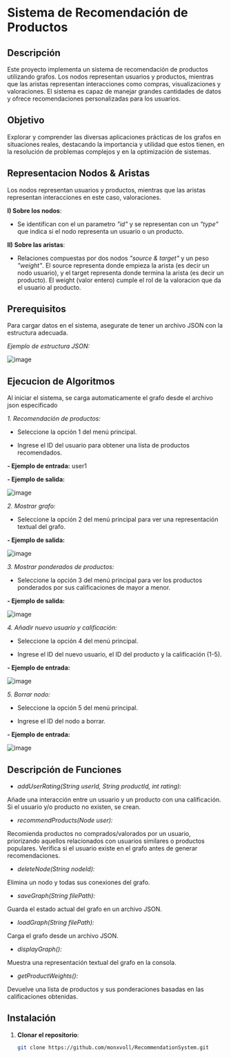 # Sistema de Recomendación de Productos 


## Descripción
Este proyecto implementa un sistema de recomendación de productos utilizando grafos. Los nodos representan usuarios y productos, mientras que las aristas representan interacciones como compras, visualizaciones y valoraciones. El sistema es capaz de manejar grandes cantidades de datos y ofrece recomendaciones personalizadas para los usuarios.

## Objetivo
Explorar y comprender las diversas aplicaciones prácticas de los grafos en situaciones reales, destacando la importancia y utilidad que estos tienen, en la resolución de problemas complejos y en la optimización de sistemas.

## Representacion Nodos & Aristas
Los nodos  representan usuarios y productos, mientras que las aristas representan interacciones en este caso, valoraciones. 

**I) Sobre los nodos**: 

- Se identifican con el un parametro _"id"_ y se representan con un _"type"_ que indica si el nodo representa un usuario o un producto.

**II) Sobre las aristas**: 

- Relaciones compuestas por dos nodos _"source & target"_ y un peso _"weight"_. El source representa donde empieza la arista (es decir un  nodo usuario), y el target representa donde termina la arista (es decir un producto). El weight (valor entero) cumple el rol de la valoracion que da el usuario al producto.

## Prerequisitos

Para cargar datos en el sistema, asegurate de tener un archivo JSON con la estructura adecuada. 

*Ejemplo de estructura JSON:*

 ![image](https://github.com/user-attachments/assets/1bcc35f4-ebbe-4d8c-8e7f-741fcc7d90de)

## Ejecucion de Algoritmos

Al iniciar el sistema, se carga automaticamente el grafo desde el archivo json especificado 

*1. Recomendación de productos:*

- Seleccione la opción 1 del menú principal.

- Ingrese el ID del usuario para obtener una lista de productos recomendados.

**- Ejemplo de entrada:** user1

**- Ejemplo de salida:**

  ![image](https://github.com/user-attachments/assets/cc2a4129-21ea-4f90-98bd-e9fb3ea57543)

*2. Mostrar grafo:*

- Seleccione la opción 2 del menú principal para ver una representación textual del grafo.

**- Ejemplo de salida:**

  ![image](https://github.com/user-attachments/assets/1544156f-df51-4e56-9aeb-aa316f9a0198)

*3. Mostrar ponderados de productos:*

- Seleccione la opción 3 del menú principal para ver los productos ponderados por sus calificaciones de mayor a menor.

**- Ejemplo de salida:**

  ![image](https://github.com/user-attachments/assets/cd7bd1bc-633d-401f-b979-7e1fad9ab9df)

 *4. Añadir nuevo usuario y calificación:*

- Seleccione la opción 4 del menú principal.

- Ingrese el ID del nuevo usuario, el ID del producto y la calificación (1-5).

**- Ejemplo de entrada:**

  ![image](https://github.com/user-attachments/assets/25da568d-5b19-4f76-acff-429e7127a09e)

 *5. Borrar nodo:*

- Seleccione la opción 5 del menú principal.

- Ingrese el ID del nodo a borrar.

**- Ejemplo de entrada:**

  ![image](https://github.com/user-attachments/assets/ed10a883-2732-4d96-b8e1-f69a2a23594b)

## Descripción de Funciones

- *addUserRating(String userId, String productId, int rating):*

 Añade una interacción entre un usuario y un producto con una calificación. Si el usuario y/o producto no existen, se crean.

- *recommendProducts(Node user):* 

Recomienda productos no comprados/valorados por un usuario, priorizando aquellos relacionados con usuarios similares o productos populares. Verifica si el usuario existe en el grafo antes de generar recomendaciones.

- *deleteNode(String nodeId):* 

Elimina un nodo y todas sus conexiones del grafo.

- *saveGraph(String filePath):* 

Guarda el estado actual del grafo en un archivo JSON.

- *loadGraph(String filePath):* 

Carga el grafo desde un archivo JSON.

- *displayGraph():* 

Muestra una representación textual del grafo en la consola.

- *getProductWeights():* 

Devuelve una lista de productos y sus ponderaciones basadas en las calificaciones obtenidas.


## Instalación
1. **Clonar el repositorio**:
   ```bash
   git clone https://github.com/monxvoll/RecommendationSystem.git
   



